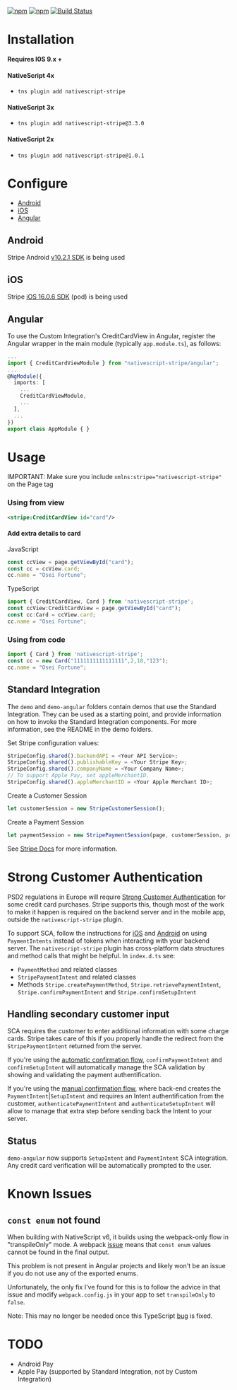 [![npm](https://img.shields.io/npm/v/nativescript-stripe.svg)](https://www.npmjs.com/package/nativescript-stripe)
[![npm](https://img.shields.io/npm/dt/nativescript-stripe.svg?label=npm%20downloads)](https://www.npmjs.com/package/nativescript-stripe)
[![Build Status](https://travis-ci.org/triniwiz/nativescript-stripe.svg?branch=master)](https://travis-ci.org/triniwiz/nativescript-stripe)
# Installation

**Requires I0S 9.x +**


#### NativeScript 4x

* `tns plugin add nativescript-stripe`

#### NativeScript 3x

* `tns plugin add nativescript-stripe@3.3.0`

#### NativeScript 2x

* `tns plugin add nativescript-stripe@1.0.1`


# Configure

* [Android](#android)
* [iOS](#ios)
* [Angular](#angular)

## Android

Stripe Android [v10.2.1 SDK](https://github.com/stripe/stripe-android/releases/tag/v10.2.1) is being used

## iOS

Stripe [iOS 16.0.6 SDK](https://github.com/stripe/stripe-ios/releases/tag/v16.0.6) (pod) is being used

## Angular
To use the Custom Integration's CreditCardView in Angular,
register the Angular wrapper in the main module (typically `app.module.ts`), as follows:

```ts
...
import { CreditCardViewModule } from "nativescript-stripe/angular";
...
@NgModule({
  imports: [
    ...
    CreditCardViewModule,
    ...
  ],
  ...
})
export class AppModule { }
```

# Usage

IMPORTANT: Make sure you include `xmlns:stripe="nativescript-stripe"` on the Page tag

### Using from view
```xml
<stripe:CreditCardView id="card"/>
```

#### Add extra details to card

JavaScript
```js
const ccView = page.getViewById("card");
const cc = ccView.card;
cc.name = "Osei Fortune";
```

TypeScript
```ts
import { CreditCardView, Card } from 'nativescript-stripe';
const ccView:CreditCardView = page.getViewById("card");
const cc:Card = ccView.card;
cc.name = "Osei Fortune";
```
### Using from code
```ts
import { Card } from 'nativescript-stripe';
const cc = new Card("1111111111111111",2,18,"123");
cc.name = "Osei Fortune";
```

## Standard Integration

The `demo` and `demo-angular` folders contain demos that use the Standard Integration.
They can be used as a starting point, and provide information on how to invoke the
Standard Integration components. For more information, see the README in the
demo folders.

Set Stripe configuration values:

```ts
StripeConfig.shared().backendAPI = <Your API Service>;
StripeConfig.shared().publishableKey = <Your Stripe Key>;
StripeConfig.shared().companyName = <Your Company Name>;
// To support Apple Pay, set appleMerchantID.
StripeConfig.shared().appleMerchantID = <Your Apple Merchant ID>;
```

Create a Customer Session
```ts
let customerSession = new StripeCustomerSession();
```

Create a Payment Session
```ts
let paymentSession = new StripePaymentSession(page, customerSession, price, "usd", listener);
```

See [Stripe Docs](https://stripe.com/docs/mobile) for more information.

# Strong Customer Authentication
PSD2 regulations in Europe will require [Strong Customer Authentication](https://stripe.com/payments/strong-customer-authentication)
for some credit card purchases. Stripe supports this, though most of the work to make it happen is
required on the backend server and in the mobile app, outside the `nativescript-stripe` plugin.

To support SCA, follow the instructions for [iOS](https://stripe.com/docs/payments/payment-intents/ios)
and [Android](https://stripe.com/docs/payments/payment-intents/android) on using `PaymentIntents` instead
of tokens when interacting with your backend server. The `nativescript-stripe` plugin has
cross-platform data structures and method calls that might be helpful. In `index.d.ts` see:
* `PaymentMethod` and related classes
* `StripePaymentIntent` and related classes
* Methods `Stripe.createPaymentMethod`, `Stripe.retrievePaymentIntent`, `Stripe.confirmPaymentIntent` and `Stripe.confirmSetupIntent`

## Handling secondary customer input
SCA requires the customer to enter additional information with some charge cards. Stripe takes care of this
if you properly handle the redirect from the `StripePaymentIntent` returned from the server.

If you're using the [automatic confirmation flow](https://stripe.com/docs/payments/payment-intents/ios#automatic-confirmation-ios), `confirmPaymentIntent` and `confirmSetupIntent` will automatically manage the SCA validation by showing and validating the payment authentification.

If you're using the [manual confirmation flow](https://stripe.com/docs/payments/payment-intents/ios#manual-confirmation-ios), where back-end creates the `PaymentIntent`|`SetupIntent` and requires an Intent authentification from the customer, `authenticatePaymentIntent` and `authenticateSetupIntent` will allow to manage that extra step before sending back the Intent to your server.

## Status
`demo-angular` now supports `SetupIntent` and `PaymentIntent` SCA integration. Any credit card verification will be automatically prompted to the user.

# Known Issues

## `const enum` not found
When building with NativeScript v6, it builds using the webpack-only flow in "transpileOnly" mode. A webpack [issue](https://github.com/NativeScript/nativescript-dev-webpack/issues/927) means that `const enum` values cannot be found in the final output.

This problem is not present in Angular projects and likely won't be an issue if you do not use any of the exported enums.

Unfortunately, the only fix I've found for this is to follow the advice in that issue and modify `webpack.config.js` in your app to set `transpileOnly` to `false`.

Note: This may no longer be needed once this TypeScript [bug](https://github.com/Microsoft/TypeScript/issues/16671) is fixed.

# TODO
* Android Pay
* Apple Pay (supported by Standard Integration, not by Custom Integration)
